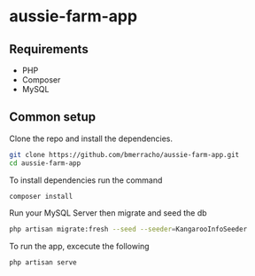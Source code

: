 # aussie-farm-app

## Requirements
* PHP
* Composer
* MySQL

## Common setup

Clone the repo and install the dependencies.

```bash
git clone https://github.com/bmerracho/aussie-farm-app.git
cd aussie-farm-app
```
To install dependencies run the command
```bash
composer install
```

Run your MySQL Server then migrate and seed the db
```bash
php artisan migrate:fresh --seed --seeder=KangarooInfoSeeder
```

To run the app, excecute the following

```bash
php artisan serve
```

